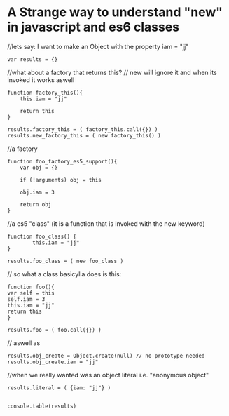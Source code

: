 # A Strange way to understand "new" in javascript and es6 classes

//lets say: I want to make an Object with the property iam = "jj"

    var results = {}

//what about a factory that returns this?
// new will ignore it and when its invoked it works aswell


    function factory_this(){
        this.iam = "jj"
    
        return this
    }

    results.factory_this = ( factory_this.call({}) )
    results.new_factory_this = ( new factory_this() )
    
//a factory

    function foo_factory_es5_support(){
        var obj = {}
        
        if (!arguments) obj = this
        
        obj.iam = 3
        
        return obj
    }

//a es5 "class" (it is a function that is invoked with the new keyword)

    function foo_class() {
            this.iam = "jj"
    }

    results.foo_class = ( new foo_class )

// so what a class basicylla does is this:

    function foo(){
    var self = this
    self.iam = 3
    this.iam = "jj"
    return this
    }

    results.foo = ( foo.call({}) )

// aswell as 

    results.obj_create = Object.create(null) // no prototype needed
    results.obj_create.iam = "jj"

//when we really wanted was an object literal i.e. "anonymous object"

    results.literal = ( {iam: "jj"} )


    console.table(results)